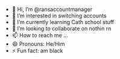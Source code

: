 - 👋 Hi, I’m @ransaccountmanager
- 👀 I’m interested in switching accounts
- 🌱 I’m currently learning Cath school stuff
- 💞️ I’m looking to collaborate on nothin rn
- 📫 How to reach me ...
- 😄 Pronouns: He/Him
- ⚡ Fun fact: am black

<!---
ransaccountmanager/ransaccountmanager is a ✨ special ✨ repository because its `README.md` (this file) appears on your GitHub profile.
You can click the Preview link to take a look at your changes.
--->
